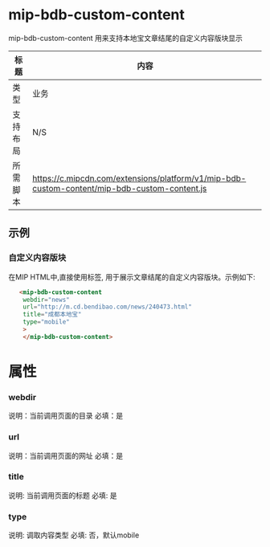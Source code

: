 ﻿# mip-bdb-custom-content 

mip-bdb-custom-content 用来支持本地宝文章结尾的自定义内容版块显示

标题|内容
----|----
类型|业务
支持布局|N/S
所需脚本|https://c.mipcdn.com/extensions/platform/v1/mip-bdb-custom-content/mip-bdb-custom-content.js

## 示例

### 自定义内容版块
在MIP HTML中,直接使用标签, 用于展示文章结尾的自定义内容版块。示例如下:

```html
   <mip-bdb-custom-content 
	webdir="news" 
	url="http://m.cd.bendibao.com/news/240473.html"
	title="成都本地宝"
	type="mobile"
	>
	</mip-bdb-custom-content>

```


# 属性

### webdir

说明：当前调用页面的目录
必填：是


### url

说明：当前调用页面的网址
必填：是

### title

说明: 当前调用页面的标题
必填: 是

### type

说明: 调取内容类型
必填: 否，默认mobile
    